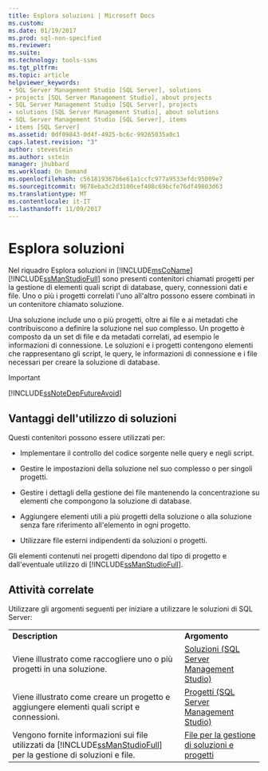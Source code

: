 ```yaml
---
title: Esplora soluzioni | Microsoft Docs
ms.custom: 
ms.date: 01/19/2017
ms.prod: sql-non-specified
ms.reviewer: 
ms.suite: 
ms.technology: tools-ssms
ms.tgt_pltfrm: 
ms.topic: article
helpviewer_keywords:
- SQL Server Management Studio [SQL Server], solutions
- projects [SQL Server Management Studio], about projects
- SQL Server Management Studio [SQL Server], projects
- solutions [SQL Server Management Studio], about solutions
- SQL Server Management Studio [SQL Server], items
- items [SQL Server]
ms.assetid: 0df09843-0d4f-4925-bc6c-99265035a0c1
caps.latest.revision: "3"
author: stevestein
ms.author: sstein
manager: jhubbard
ms.workload: On Demand
ms.openlocfilehash: c561819367b6e61a1ccfc977a9533efdc95009e7
ms.sourcegitcommit: 9678eba3c2d3100cef408c69bcfe76df49803d63
ms.translationtype: MT
ms.contentlocale: it-IT
ms.lasthandoff: 11/09/2017
---
```

# <a name="solution-explorer"></a>Esplora soluzioni
Nel riquadro Esplora soluzioni in [!INCLUDE[msCoName](../../includes/msconame_md.md)] [!INCLUDE[ssManStudioFull](../../includes/ssmanstudiofull_md.md)] sono presenti contenitori chiamati progetti per la gestione di elementi quali script di database, query, connessioni dati e file. Uno o più i progetti correlati l'uno all'altro possono essere combinati in un contenitore chiamato soluzione.  
  
Una soluzione include uno o più progetti, oltre ai file e ai metadati che contribuiscono a definire la soluzione nel suo complesso. Un progetto è composto da un set di file e da metadati correlati, ad esempio le informazioni di connessione. Le soluzioni e i progetti contengono elementi che rappresentano gli script, le query, le informazioni di connessione e i file necessari per creare la soluzione di database.  
  
> [!IMPORTANT]  
> [!INCLUDE[ssNoteDepFutureAvoid](../../includes/ssnotedepfutureavoid_md.md)]  
  
## <a name="benefits-of-using-solutions"></a>Vantaggi dell'utilizzo di soluzioni  
Questi contenitori possono essere utilizzati per:  
  
-   Implementare il controllo del codice sorgente nelle query e negli script.  
  
-   Gestire le impostazioni della soluzione nel suo complesso o per singoli progetti.  
  
-   Gestire i dettagli della gestione dei file mantenendo la concentrazione su elementi che compongono la soluzione di database.  
  
-   Aggiungere elementi utili a più progetti della soluzione o alla soluzione senza fare riferimento all'elemento in ogni progetto.  
  
-   Utilizzare file esterni indipendenti da soluzioni o progetti.  
  
Gli elementi contenuti nei progetti dipendono dal tipo di progetto e dall'eventuale utilizzo di [!INCLUDE[ssManStudioFull](../../includes/ssmanstudiofull_md.md)].  
  
## <a name="related-tasks"></a>Attività correlate  
Utilizzare gli argomenti seguenti per iniziare a utilizzare le soluzioni di SQL Server:  
  
|||  
|-|-|  
|**Description**|**Argomento**|  
|Viene illustrato come raccogliere uno o più progetti in una soluzione.|[Soluzioni &#40;SQL Server Management Studio&#41;](../../ssms/solution/solutions-sql-server-management-studio.md)|  
|Viene illustrato come creare un progetto e aggiungere elementi quali script e connessioni.|[Progetti &#40;SQL Server Management Studio&#41;](../../ssms/solution/projects-sql-server-management-studio.md)|  
|Vengono fornite informazioni sui file utilizzati da [!INCLUDE[ssManStudioFull](../../includes/ssmanstudiofull_md.md)] per la gestione di soluzioni e file.|[File per la gestione di soluzioni e progetti](../../ssms/solution/files-that-manage-solutions-and-projects.md)|  
  
